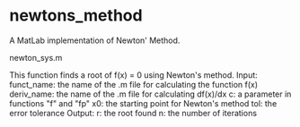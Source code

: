 # newtons_method

A MatLab implementation of Newton' Method.

newton_sys.m 


This function finds a root of f(x) = 0 using Newton's method.
Input: funct_name: the name of the .m file for calculating the function f(x) deriv_name: the name of the .m file for calculating df(x)/dx 
c:  a parameter in functions "f" and "fp" 
x0: the starting point for Newton's method
tol: the error tolerance
Output:
r:  the root found
n:  the number of iterations
